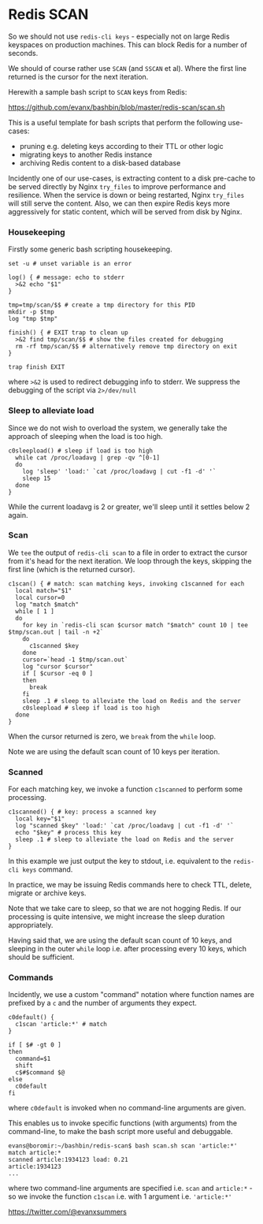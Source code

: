 
# Redis SCAN

So we should not use `redis-cli keys` - especially not on large Redis keyspaces on production machines. This can block Redis for a number of seconds.

We should of course rather use `SCAN` (and `SSCAN` et al). Where the first line returned is the cursor for the next iteration.

Herewith a sample bash script to `SCAN` keys from Redis: 

https://github.com/evanx/bashbin/blob/master/redis-scan/scan.sh

This is a useful template for bash scripts that perform the following use-cases:
- pruning e.g. deleting keys according to their TTL or other logic
- migrating keys to another Redis instance
- archiving Redis content to a disk-based database

Incidently one of our use-cases, is extracting content to a disk pre-cache to be served directly by Nginx `try_files` to improve performance and resilience. When the service is down or being restarted, Nginx `try_files` will still serve the content. Also, we can then expire Redis keys more aggressively for static content, which will be served from disk by Nginx.


### Housekeeping

Firstly some generic bash scripting housekeeping.

```shell
set -u # unset variable is an error

log() { # message: echo to stderr
  >&2 echo "$1"
}

tmp=tmp/scan/$$ # create a tmp directory for this PID
mkdir -p $tmp
log "tmp $tmp"

finish() { # EXIT trap to clean up
  >&2 find tmp/scan/$$ # show the files created for debugging
  rm -rf tmp/scan/$$ # alternatively remove tmp directory on exit 
}

trap finish EXIT
```
where `>&2` is used to redirect debugging info to stderr. We suppress the debugging of the script via `2>/dev/null`


### Sleep to alleviate load 

Since we do not wish to overload the system, we generally take the approach of sleeping when the load is too high.

```shell
c0sleepload() # sleep if load is too high
  while cat /proc/loadavg | grep -qv ^[0-1]
  do 
    log 'sleep' 'load:' `cat /proc/loadavg | cut -f1 -d' '`
    sleep 15
  done 
}

```

While the current loadavg is 2 or greater, we'll sleep until it settles below 2 again.


### Scan

We `tee` the output of `redis-cli scan` to a file in order to extract the cursor from it's head for the next iteration. We loop through the keys, skipping the first line (which is the returned cursor).

```shell
c1scan() { # match: scan matching keys, invoking c1scanned for each
  local match="$1"
  local cursor=0
  log "match $match"
  while [ 1 ]
  do
    for key in `redis-cli scan $cursor match "$match" count 10 | tee $tmp/scan.out | tail -n +2`
    do
      c1scanned $key
    done
    cursor=`head -1 $tmp/scan.out`
    log "cursor $cursor"
    if [ $cursor -eq 0 ]
    then
      break
    fi
    sleep .1 # sleep to alleviate the load on Redis and the server
    c0sleepload # sleep if load is too high
  done
}
```
When the cursor returned is zero, we `break` from the `while` loop.

Note we are using the default scan count of 10 keys per iteration.

### Scanned

For each matching key, we invoke a function `c1scanned` to perform some processing. 

```shell
c1scanned() { # key: process a scanned key
  local key="$1"
  log "scanned $key" 'load:' `cat /proc/loadavg | cut -f1 -d' '`
  echo "$key" # process this key
  sleep .1 # sleep to alleviate the load on Redis and the server
}
```

In this example we just output the key to stdout, i.e. equivalent to the `redis-cli keys` command. 

In practice, we may be issuing Redis commands here to check TTL, delete, migrate or archive keys. 

Note that we take care to sleep, so that we are not hogging Redis. If our processing is quite intensive, we might increase the sleep duration appropriately. 

Having said that, we are using the default scan count of 10 keys, and sleeping in the outer `while` loop i.e. after processing every 10 keys, which should be sufficient.


### Commands 

Incidently, we use a custom "command" notation where function names are prefixed by a `c` and the number of arguments they expect.

```shell
c0default() {
  c1scan 'article:*' # match
}

if [ $# -gt 0 ]
then
  command=$1
  shift
  c$#$command $@
else
  c0default
fi
```
where `c0default` is invoked when no command-line arguments are given.


This enables us to invoke specific functions (with arguments) from the command-line, to make the bash script more useful and debuggable.

```shell
evans@boromir:~/bashbin/redis-scan$ bash scan.sh scan 'article:*'
match article:*
scanned article:1934123 load: 0.21
article:1934123
...
```

where two command-line arguments are specified i.e. `scan` and `article:*` - so we invoke the function `c1scan` i.e. with 1 argument i.e. `'article:*'`

https://twitter.com/@evanxsummers
